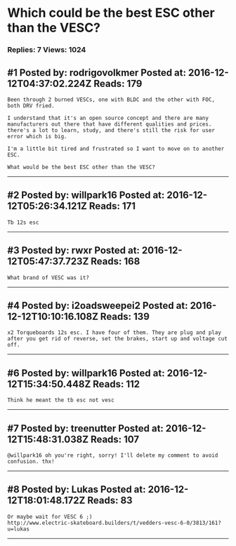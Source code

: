 # Which could be the best ESC other than the VESC?

### Replies: 7 Views: 1024

## \#1 Posted by: rodrigovolkmer Posted at: 2016-12-12T04:37:02.224Z Reads: 179

```
Been through 2 burned VESCs, one with BLDC and the other with FOC, both DRV fried. 

I understand that it's an open source concept and there are many manufacturers out there that have different qualities and prices. there's a lot to learn, study, and there's still the risk for user error which is big.

I'm a little bit tired and frustrated so I want to move on to another ESC. 

What would be the best ESC other than the VESC?
```

---
## \#2 Posted by: willpark16 Posted at: 2016-12-12T05:26:34.121Z Reads: 171

```
Tb 12s esc
```

---
## \#3 Posted by: rwxr Posted at: 2016-12-12T05:47:37.723Z Reads: 168

```
What brand of VESC was it?
```

---
## \#4 Posted by: i2oadsweepei2 Posted at: 2016-12-12T10:10:16.108Z Reads: 139

```
x2 Torqueboards 12s esc. I have four of them. They are plug and play after you get rid of reverse, set the brakes, start up and voltage cut off.
```

---
## \#6 Posted by: willpark16 Posted at: 2016-12-12T15:34:50.448Z Reads: 112

```
Think he meant the tb esc not vesc
```

---
## \#7 Posted by: treenutter Posted at: 2016-12-12T15:48:31.038Z Reads: 107

```
@willpark16 oh you're right, sorry! I'll delete my comment to avoid confusion. thx!
```

---
## \#8 Posted by: Lukas Posted at: 2016-12-12T18:01:48.172Z Reads: 83

```
Or maybe wait for VESC 6 ;)
http://www.electric-skateboard.builders/t/vedders-vesc-6-0/3813/161?u=lukas
```

---
